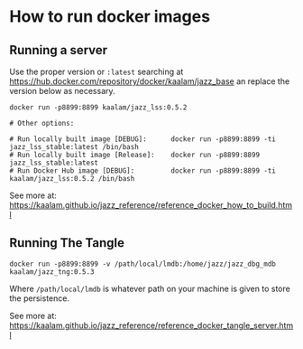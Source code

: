 # How to run docker images

## Running a server

Use the proper version or `:latest` searching at https://hub.docker.com/repository/docker/kaalam/jazz_base an replace the version below
as necessary.

```
docker run -p8899:8899 kaalam/jazz_lss:0.5.2

# Other options:

# Run locally built image [DEBUG]:		docker run -p8899:8899 -ti jazz_lss_stable:latest /bin/bash
# Run locally built image [Release]:	docker run -p8899:8899 jazz_lss_stable:latest
# Run Docker Hub image [DEBUG]:			docker run -p8899:8899 -ti kaalam/jazz_lss:0.5.2 /bin/bash
```

See more at: https://kaalam.github.io/jazz_reference/reference_docker_how_to_build.html


## Running The Tangle

```
docker run -p8899:8899 -v /path/local/lmdb:/home/jazz/jazz_dbg_mdb kaalam/jazz_tng:0.5.3
```

Where `/path/local/lmdb` is whatever path on your machine is given to store the persistence.

See more at: https://kaalam.github.io/jazz_reference/reference_docker_tangle_server.html